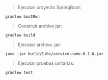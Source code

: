> Ejecutar proyecto SpringBoot: 
```shell script
gradlew bootRun
```

> Construir archivo jar: 
```shell script
gradlew build 
```

> Ejecutar archivo .jar: 
```shell script
java -jar build/libs/service-name-0.1.0.jar
```

> Ejecutar pruebas unitarias: 
```shell script
gradlew test
```




